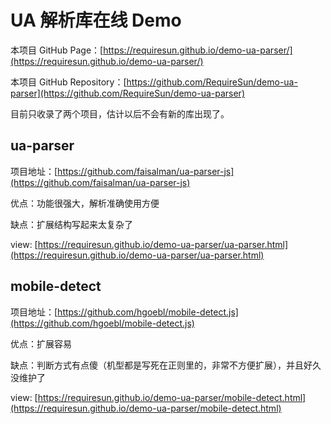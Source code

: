 UA 解析库在线 Demo
===

本项目 GitHub Page：[https://requiresun.github.io/demo-ua-parser/](https://requiresun.github.io/demo-ua-parser/)

本项目 GitHub Repository：[https://github.com/RequireSun/demo-ua-parser](https://github.com/RequireSun/demo-ua-parser)

目前只收录了两个项目，估计以后不会有新的库出现了。

## ua-parser

项目地址：[https://github.com/faisalman/ua-parser-js](https://github.com/faisalman/ua-parser-js)

优点：功能很强大，解析准确使用方便

缺点：扩展结构写起来太复杂了

view: [https://requiresun.github.io/demo-ua-parser/ua-parser.html](https://requiresun.github.io/demo-ua-parser/ua-parser.html)

## mobile-detect

项目地址：[https://github.com/hgoebl/mobile-detect.js](https://github.com/hgoebl/mobile-detect.js)

优点：扩展容易

缺点：判断方式有点傻（机型都是写死在正则里的，非常不方便扩展），并且好久没维护了

view: [https://requiresun.github.io/demo-ua-parser/mobile-detect.html](https://requiresun.github.io/demo-ua-parser/mobile-detect.html)
